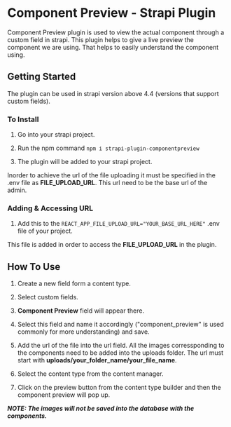# Component Preview - Strapi Plugin

Component Preview plugin is used to view the actual component through a custom field in strapi. This plugin helps to give a live preview the component we are using. That helps to easily understand the component using.


## Getting Started

The plugin can be used in strapi version above 4.4 (versions that support custom fields).


### To Install

1. Go into your strapi project.

2. Run the npm command ```npm i strapi-plugin-componentpreview```

3. The plugin will be added to your strapi project.

Inorder to achieve the url of the file uploading it must be specified in the .env file as **FILE_UPLOAD_URL**. This url need to be the base url of the admin.


### Adding & Accessing URL

1. Add this to the ```REACT_APP_FILE_UPLOAD_URL="YOUR_BASE_URL_HERE"``` .env file of your project.

This file is added in order to access the **FILE_UPLOAD_URL** in the plugin.


## How To Use

1. Create a new field form a content type.

2. Select custom fields.

3. **Component Preview** field will appear there.

4. Select this field and name it accordingly ("component_preview" is used commonly for more understanding) and save.

5. Add the url of the file into the url field. All the images corressponding to the components need to be added into the uploads folder. The url must start with **uploads/your_folder_name/your_file_name**.

6.  Select the content type from the content manager.

7.  Click on the preview button from the content type builder and then the component preview will pop up.


***NOTE: The images will not be saved into the database with the components.***
